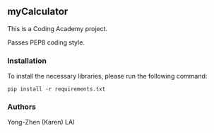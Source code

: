 ## myCalculator

This is a Coding Academy project.

Passes PEP8 coding style.

### Installation
To install the necessary libraries, please run the following command:
```
pip install -r requirements.txt
```

### Authors
Yong-Zhen (Karen) LAI
